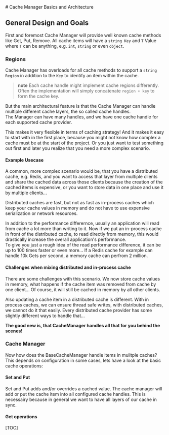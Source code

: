<properties id="cachemanager_architecture" />
# Cache Manager Basics and Architecture

## General Design and Goals
First and foremost Cache Manager will provide well known cache methods like Get, Put, Remove. 
All cache items will have a `string Key` and `T` Value where `T` can be anything, e.g. `int`, `string` or even `object`.

### Regions
Cache Manager has overloads for all cache methods to support a `string Region` in addition to the `Key` to identify an item within the cache. 

> **note** 
> Each cache handle might implement cache regions differently. Often the implementation will simply concatenate `region + key` to form the cache key. 


 But the 
main architectural feature is that the Cache Manager can handle multiple different cache layers, the so called 
cache handles.  
The Manager can have many handles, and we have one cache handle for each supported cache provider.

This makes it very flexible in terms of caching strategy! And it makes it easy to start with in the first place, because 
you might not know how complex a cache must be at the start of the project. Or you just want to test something out first and later 
you realize that you need a more complex scenario.

#### Example Usecase
A common, more complex scenario would be, that you have a distributed cache, e.g. Redis, and you want to access that layer 
from multiple clients and share the cached data across those clients because the creation of the cached items is expensive, or 
you want to store data in one place and use it by multiple clients...  

Distributed caches are fast, but not as fast as in-process caches which keep your cache values in memory and do not have 
to use expensive serialization or network resources.   

In addition to the performance differernce, usually an application will read from cache a lot more than writing to it. 
Now if we put an in-process cache in front of the distributed cache, to read directly from memory, this would drastically increase the overall 
application's performance.   
To give you just a rough idea of the read performance difference, it can be up to 100 times faster or even more...
If a Redis cache for example can handle 10k Gets per second, a memory cache can perfrom 2 million.

#### Challenges when mixing distributed and in-process cache
There are some challenges with this scenario. We now store cache values in memory, what happens if the cache item was removed from cache by one client...
Of course, it will still be cached in memory by all other clients.

Also updating a cache item in a distributed cache is different. With in process caches, we can ensure thread safe writes, with 
distributed caches, we cannot do it that easily. Every distributed cache provider has some slightly different ways to handle that...

**The good new is, that CacheManager handles all that for you behind the scenes!**

### Cache Manager
Now how does the BaseCacheManager handle items in mulitple caches?  
This depends on configuration in some cases, lets have a look at the basic cache operations:

#### Set and Put
Set and Put adds and/or overrides a cached value. The cache manager will add or put the cache item 
into all configured cache handles. This is necessairy because in general we want to have all 
layers of our cache in sync.

#### Get operations

[TOC]